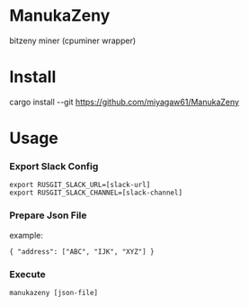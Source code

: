 # ManukaZeny

bitzeny miner (cpuminer wrapper)

# Install

cargo install --git https://github.com/miyagaw61/ManukaZeny

# Usage

### Export Slack Config

```
export RUSGIT_SLACK_URL=[slack-url]
export RUSGIT_SLACK_CHANNEL=[slack-channel]
```

### Prepare Json File


example:

```
{ "address": ["ABC", "IJK", "XYZ"] }
```

### Execute

```
manukazeny [json-file]
```
